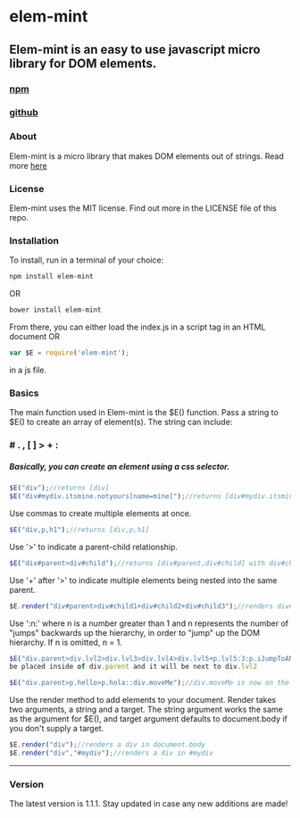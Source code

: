 # elem-mint
## Elem-mint is an easy to use javascript micro library for DOM elements. 

### [npm](https://www.npmjs.com/package/elem-mint)

### [github](https://github.com/spritefullake/elem-mint)

### About
Elem-mint is a micro library that makes DOM elements out of strings. Read more [here](http://spritefullake.github.io/elem-mint/)

### License
Elem-mint uses the MIT license. Find out more in the LICENSE file of this repo.

### Installation
To install, run in a terminal of your choice:
````sh
npm install elem-mint
````
OR
````sh
bower install elem-mint
````

From there, you can either load the index.js in a script tag in an HTML document OR

````javascript
var $E = require('elem-mint');
````
in a js file.

### Basics
The main function used in Elem-mint is the $E() function.
Pass a string to $E() to create an array of element(s).
The string can include: 
### **#  .  ,  [  ] > + :**

##### Basically, you can create an element using a css selector.
````javascript
$E("div");//returns [div]
$E("div#mydiv.itsmine.notyours[name=mine]");//returns [div#mydiv.itsmine.notyours] with a name attribute equal to "mine"
````

Use commas to create multiple elements at once.
````javascript
$E("div,p,h1");//returns [div,p,h1]
````
Use '>' to indicate a parent-child relationship.
````javascript
$E("div#parent>div#child");//returns [div#parent,div#child] with div#child being inside of div#parent
````

Use '+' after '>' to indicate multiple elements being nested into the same parent.
````javascript
$E.render("div#parent>div#child1+div#child2+div#child3");//renders div#parent with the three child divs inside
````
Use ':n:' where n is a number greater than 1 and n represents the number of "jumps" backwards up the hierarchy, in order to "jump" up the DOM hierarchy.
If n is omitted, n = 1.
````javascript
$E("div.parent>div.lvl2>div.lvl3>div.lvl4>div.lvl5+p.lvl5:3:p.iJumpToANewLvl");//p.iJumpToANewLvl will 
be placed inside of div.parent and it will be next to div.lvl2

$E("div.parent>p.hello>p.hola::div.moveMe");//div.moveMe is now on the same level as div.hello.
````

Use the render method to add elements to your document.
Render takes two arguments, a string and a target. The string argument works the same as the argument for $E(), and target argument defaults to document.body if you don't supply a target.
````javascript
$E.render("div");//renders a div in document.body
$E.render("div","#mydiv");//renders a div in #mydiv
````
***
### Version
The latest version is 1.1.1. Stay updated in case any new additions are made!
